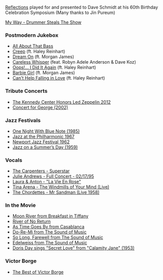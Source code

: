 [Reflections](https://youtu.be/xW_D5HHkJnI) played for and presented to Dave Schmidt at his 60th Birthday Celebration Symposium (Many thanks to Jin Pureum)

[My Way - Drummer Steals The Show](https://youtu.be/a9kPfelTEds)

### Postmodern Jukebox
- [All About That Bass](https://youtu.be/aLnZ1NQm2uk)
- [Creep](https://youtu.be/m3lF2qEA2cw) (ft. Haley Reinhart)
- [Dream On](https://youtu.be/Yq4KA0mUnC8) (ft. Morgan James)
- [Careless Whisper](https://youtu.be/lVXziMFEqX0) (feat. Robyn Adele Anderson & Dave Koz)
- [Oops!... I Did It Again](https://youtu.be/g_HN50TLuaI) (ft. Haley Reinhart)
- [Barbie Girl](https://youtu.be/4ReSV3CCRzg) (ft. Morgan James)
- [Can't Help Falling in Love](https://youtu.be/J7ClM1TUqBQ) (ft. Haley Reinhart)

### Tribute Concerts
- [The Kennedy Center Honors Led Zeppelin 2012](https://youtu.be/ra-itTKnFaw)
- [Concert for George (2002)](https://www.youtube.com/playlist?list=PLMhclBAaZsHbQNqLd-tWyAjeR9UJGEYHx)

### Jazz Festivals
- [One Night With Blue Note (1985)](https://youtu.be/G6kAmdzfvC8)
- [Jazz at the Philharmonic 1967](https://youtu.be/k-WwhDh894g)
- [Newport Jazz Festival 1962](https://youtu.be/ZUB72NfTQLM)
- [Jazz on a Summer’s Day (1959)](https://youtu.be/Htwe0NBjq4c)

### Vocals
- [The Carpenters - Superstar](https://youtu.be/eGrLUavvkIA)
- [Julie Andrews - Full Concert - 02/17/95](https://youtu.be/x5l-vdEwjDo)
- [Laura & Anton - "La Vie En Rose"](https://youtu.be/-NK9zdPj-os)
- [Tina Arena - The Windmills of Your Mind (Live)](https://youtu.be/oaYkzipUVvg)
- [The Chordettes - Mr Sandman (Live 1958)](https://youtu.be/VNUgsbKisp8)

### In the Movie
- [Moon River from Breakfast in Tiffany](https://youtu.be/uirBWk-qd9A)
- [River of No Return](https://youtu.be/dLzeHkEQe9g)
- [As Time Goes By from Casablanca](https://youtu.be/7vThuwa5RZU)
- [Do-Re-Mi from The Sound of Music](https://youtu.be/jITsImZdlMQ)
- [So Long, Farewell from The Sound of Music](https://youtu.be/-nRU5RIDWXU)
- [Edelweiss from The Sound of Music](https://youtu.be/8bL2BCiFkTk)
- [Doris Day sings "Secret Love" from "Calamity Jane" (1953)](https://youtu.be/fU8tQpCZEzg)

### Victor Borge
- [The Best of Victor Borge](https://youtu.be/f00VEflQ5VQ)
